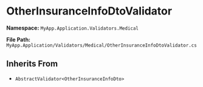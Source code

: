# OtherInsuranceInfoDtoValidator

**Namespace:** `MyApp.Application.Validators.Medical`

**File Path:** `MyApp.Application/Validators/Medical/OtherInsuranceInfoDtoValidator.cs`

## Inherits From

- `AbstractValidator<OtherInsuranceInfoDto>`

